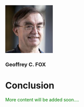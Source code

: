 <img src="fox.png" width="150" height="150">


### Geoffrey C. FOX

# Conclusion


<span style="color: green"> More content will be added soon.... </span>


